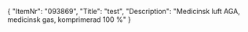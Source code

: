 {
  "ItemNr": "093869",
  "Title": "test",
  "Description": "Medicinsk luft AGA, medicinsk gas, komprimerad 100 %"
}